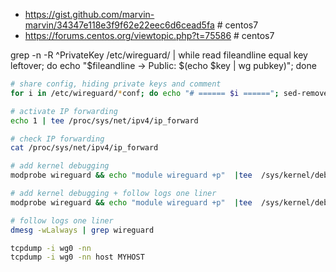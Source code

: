 * https://gist.github.com/marvin-marvin/34347e118e3f9f62e22eec6d6cead5fa # centos7
* https://forums.centos.org/viewtopic.php?t=75586 # centos7


grep -n -R ^PrivateKey /etc/wireguard/  | while read fileandline equal key leftover; do echo "$fileandline -> Public: $(echo $key | wg pubkey)"; done


```sh
# share config, hiding private keys and comment
for i in /etc/wireguard/*conf; do echo "# ====== $i ======"; sed-remove-comment.sh $i | sed -r -e 's/(privatekey[^a-z]+)([a-z0-9=/]{30,60})/\1__________________________________________/gi' -e 's/^\[/\n\[/'; echo; done

# activate IP forwarding
echo 1 | tee /proc/sys/net/ipv4/ip_forward

# check IP forwarding
cat /proc/sys/net/ipv4/ip_forward

# add kernel debugging
modprobe wireguard && echo "module wireguard +p"  |tee  /sys/kernel/debug/dynamic_debug/control

# add kernel debugging + follow logs one liner
modprobe wireguard && echo "module wireguard +p"  |tee  /sys/kernel/debug/dynamic_debug/control; dmesg -wLalways | grep wireguard

# follow logs one liner
dmesg -wLalways | grep wireguard

tcpdump -i wg0 -nn
tcpdump -i wg0 -nn host MYHOST

